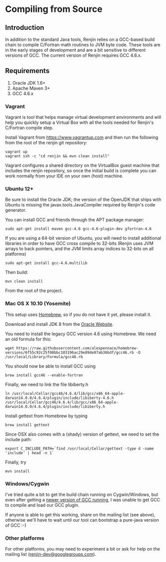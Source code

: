 
Compiling from Source
=====================

Introduction
------------

In addition to the standard Java tools, Renjin relies on a GCC-based
build chain to compile C/Fortran math routines to JVM byte code.
These tools are in the early stages of development and are a bit
sensitive to different versions of GCC. The current version of Renjin
requires GCC 4.6.x.


Requirements
------------
1. Oracle JDK 1.6+
2. Apache Maven 3+
3. GCC 4.6.x

### Vagrant

Vagrant is tool that helps manage virtual development environments and
will help you quickly setup a Virtual Box with all the tools needed
for Renjin's C/Fortran compile step.

Install Vagrant from https://www.vagrantup.com and then run the following
from the root of the renjin git repository:

    vagrant up
    vagrant ssh -c "cd renjin && mvn clean install"

Vagrant configures a shared directory on the VirtualBox guest machine
that includes the renjin repository, so once the initial build
is complete you can work normally from your IDE on your own (host) machine.

### Ubuntu 12+

Be sure to install the Oracle JDK; the version of the OpenJDK that ships
with Ubuntu is missing the javax.tools.JavaCompiler required
by Renjin's code generator.

You can install GCC and friends through the APT package manager:

    sudo apt-get install maven gcc-4.6 gcc-4.6-plugin-dev gfortran-4.6

If you are using a 64-bit version of Ubuntu, you will need to
install additional libraries in order to have GCC cross compile
to 32-bits (Renjin uses JVM arrays to back pointers, and the JVM
limits array indices to 32-bits on all platforms)

    sudo apt-get install gcc-4.6.multilib

Then build:

    mvn clean install

From the root of the project.


### Mac OS X 10.10 (Yosemite)

This setup uses [Homebrew](http://brew.sh/), so if you do not have it yet, please install it.

Download and install JDK 8 from the [Oracle Website](http://www.oracle.com/technetwork/java/javase/downloads/index.html). 

You need to install the legacy GCC version 4.6 using Homebrew. We need an old formula for this:

    wget https://raw.githubusercontent.com/alexpennace/homebrew-versions/6f55c92c25f08bbc103196ac29e89de97ab36bdf/gcc46.rb -O /usr/local/Library/Formula/gcc46.rb

You should now be able to install GCC using

    brew install gcc46 --enable-fortran

Finally, we need to link the file libiberty.h

    ln /usr/local/Cellar/gcc46/4.6.4/lib/gcc/x86_64-apple-darwin14.0.0/4.6.4/plugin/include/libiberty-4.6.h /usr/local/Cellar/gcc46/4.6.4/lib/gcc/x86_64-apple-darwin14.0.0/4.6.4/plugin/include/libiberty.h

Install gettext from Homebrew by typing

    brew install gettext

Since OSX also comes with a (shady) version of gettext, we need to set the include path:

	export C_INCLUDE_PATH=`find /usr/local/Cellar/gettext -type d -name 'include' | head -n 1`

Finally, try

    mvn install


### Windows/Cygwin

I've tried quite a bit to get the build chain running on Cygwin/Windows,
but even after getting a [newer version of GCC running](http://cygwin.wikia.com/wiki/How_to_install_a_newer_version_of_GCC), I was unable
to get GCC to compile and load our GCC plugin.

If anyone is able to get this working, share on the mailing list (see above), otherwise
we'll have to wait until our tool can bootstrap a pure-java version of GCC :-)

### Other platforms

For other platforms, you may need to experiment a
bit or ask for help on the mailing list (renjin-dev@googlegroups.com).



